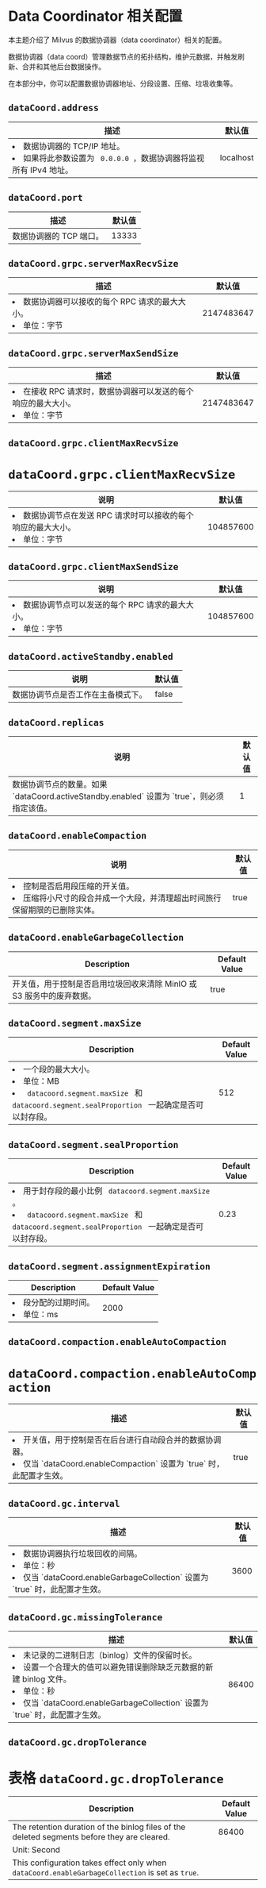 

# Data Coordinator 相关配置

本主题介绍了 Milvus 的数据协调器（data coordinator）相关的配置。

数据协调器（data coord）管理数据节点的拓扑结构，维护元数据，并触发刷新、合并和其他后台数据操作。

在本部分中，你可以配置数据协调器地址、分段设置、压缩、垃圾收集等。

## `dataCoord.address`

<table id="dataCoord.address">
  <thead>
    <tr>
      <th class="width80"> 描述 </th>
      <th class="width20"> 默认值 </th> 
    </tr>
  </thead>
  <tbody>
    <tr>
      <td>
        <li> 数据协调器的 TCP/IP 地址。</li>
        <li> 如果将此参数设置为 <code> 0.0.0.0 </code>，数据协调器将监视所有 IPv4 地址。</li>
      </td>
      <td> localhost </td>
    </tr>
  </tbody>
</table>

## `dataCoord.port`

<table id="dataCoord.port">
  <thead>
    <tr>
      <th class="width80"> 描述 </th>
      <th class="width20"> 默认值 </th> 
    </tr>
  </thead>
  <tbody>
    <tr>
      <td> 数据协调器的 TCP 端口。</td>
      <td> 13333 </td>
    </tr>
  </tbody>
</table>

## `dataCoord.grpc.serverMaxRecvSize`

<table id="dataCoord.grpc.serverMaxRecvSize">
  <thead>
    <tr>
      <th class="width80"> 描述 </th>
      <th class="width20"> 默认值 </th> 
    </tr>
  </thead>
  <tbody>
    <tr>
      <td>
        <li> 数据协调器可以接收的每个 RPC 请求的最大大小。</li>
        <li> 单位：字节 </li>
      </td>
      <td> 2147483647 </td>
    </tr>
  </tbody>
</table>

## `dataCoord.grpc.serverMaxSendSize`

<table id="dataCoord.grpc.serverMaxSendSize">
  <thead>
    <tr>
      <th class="width80"> 描述 </th>
      <th class="width20"> 默认值 </th> 
    </tr>
  </thead>
  <tbody>
    <tr>
      <td>
        <li> 在接收 RPC 请求时，数据协调器可以发送的每个响应的最大大小。</li>
        <li> 单位：字节 </li>
      </td>
      <td> 2147483647 </td>
    </tr>
  </tbody>
</table>


## `dataCoord.grpc.clientMaxRecvSize`



# `dataCoord.grpc.clientMaxRecvSize`

<table id="dataCoord.grpc.clientMaxRecvSize">
  <thead>
    <tr>
      <th class="width80"> 说明 </th>
      <th class="width20"> 默认值 </th> 
    </tr>
  </thead>
  <tbody>
    <tr>
      <td>
        <li> 数据协调节点在发送 RPC 请求时可以接收的每个响应的最大大小。</li>
        <li> 单位：字节 </li>
      </td>
      <td> 104857600 </td>
    </tr>
  </tbody>
</table>


## `dataCoord.grpc.clientMaxSendSize`

<table id="dataCoord.grpc.clientMaxSendSize">
  <thead>
    <tr>
      <th class="width80"> 说明 </th>
      <th class="width20"> 默认值 </th> 
    </tr>
  </thead>
  <tbody>
    <tr>
      <td>
        <li> 数据协调节点可以发送的每个 RPC 请求的最大大小。</li>
        <li> 单位：字节 </li>
      </td>
      <td> 104857600 </td>
    </tr>
  </tbody>
</table>

## `dataCoord.activeStandby.enabled`

<table id="rootCoord.dmlChannelNum">
  <thead>
    <tr>
      <th class="width80"> 说明 </th>
      <th class="width20"> 默认值 </th> 
    </tr>
  </thead>
  <tbody>
    <tr>
      <td>
        数据协调节点是否工作在主备模式下。
      </td>
      <td> false </td>
    </tr>
  </tbody>
</table>

## `dataCoord.replicas`

<table id="rootCoord.dmlChannelNum">
  <thead>
    <tr>
      <th class="width80"> 说明 </th>
      <th class="width20"> 默认值 </th> 
    </tr>
  </thead>
  <tbody>
    <tr>
      <td>
        数据协调节点的数量。如果 `dataCoord.activeStandby.enabled` 设置为 `true`，则必须指定该值。
      </td>
      <td> 1 </td>
    </tr>
  </tbody>
</table>

## `dataCoord.enableCompaction`

<table id="dataCoord.enableCompaction">
  <thead>
    <tr>
      <th class="width80"> 说明 </th>
      <th class="width20"> 默认值 </th> 
    </tr>
  </thead>
  <tbody>
    <tr>
      <td>
        <li> 控制是否启用段压缩的开关值。</li>
        <li> 压缩将小尺寸的段合并成一个大段，并清理超出时间旅行保留期限的已删除实体。</li>
      </td>
      <td> true </td>
    </tr>
  </tbody>
</table>


## `dataCoord.enableGarbageCollection`
 





<table id="dataCoord.enableGarbageCollection">
  <thead>
    <tr>
      <th class="width80"> Description </th>
      <th class="width20"> Default Value </th> 
    </tr>
  </thead>
  <tbody>
    <tr>
      <td>
        开关值，用于控制是否启用垃圾回收来清除 MinIO 或 S3 服务中的废弃数据。
      </td>
      <td> true </td>
    </tr>
  </tbody>
</table>

## `dataCoord.segment.maxSize`

<table id="dataCoord.segment.maxSize">
  <thead>
    <tr>
      <th class="width80"> Description </th>
      <th class="width20"> Default Value </th> 
    </tr>
  </thead>
  <tbody>
    <tr>
      <td>
        <li> 一个段的最大大小。</li>
        <li> 单位：MB </li>
        <li> <code> datacoord.segment.maxSize </code> 和 <code> datacoord.segment.sealProportion </code> 一起确定是否可以封存段。</li>
      </td>
      <td> 512 </td>
    </tr>
  </tbody>
</table>

## `dataCoord.segment.sealProportion`

<table id="dataCoord.segment.sealProportion">
  <thead>
    <tr>
      <th class="width80"> Description </th>
      <th class="width20"> Default Value </th> 
    </tr>
  </thead>
  <tbody>
    <tr>
      <td>
        <li> 用于封存段的最小比例 <code> datacoord.segment.maxSize </code>。</li>
        <li> <code> datacoord.segment.maxSize </code> 和 <code> datacoord.segment.sealProportion </code> 一起确定是否可以封存段。</li>
      </td>
      <td> 0.23 </td>
    </tr>
  </tbody>
</table>

## `dataCoord.segment.assignmentExpiration`

<table id="dataCoord.segment.assignmentExpiration">
  <thead>
    <tr>
      <th class="width80"> Description </th>
      <th class="width20"> Default Value </th> 
    </tr>
  </thead>
  <tbody>
    <tr>
      <td>
        <li> 段分配的过期时间。</li>
        <li> 单位：ms </li>
      </td>
      <td> 2000 </td>
    </tr>
  </tbody>
</table>

## `dataCoord.compaction.enableAutoCompaction`




# `dataCoord.compaction.enableAutoCompaction`

<table id="dataCoord.compaction.enableAutoCompaction">
  <thead>
    <tr>
      <th class="width80"> 描述 </th>
      <th class="width20"> 默认值 </th> 
    </tr>
  </thead>
  <tbody>
    <tr>
      <td>
        <li> 开关值，用于控制是否在后台进行自动段合并的数据协调器。</li>
        <li> 仅当 `dataCoord.enableCompaction` 设置为 `true` 时，此配置才生效。</li>
      </td>
      <td> true </td>
    </tr>
  </tbody>
</table>


## `dataCoord.gc.interval`

<table id="dataCoord.gc.interval">
  <thead>
    <tr>
      <th class="width80"> 描述 </th>
      <th class="width20"> 默认值 </th> 
    </tr>
  </thead>
  <tbody>
    <tr>
      <td>
        <li> 数据协调器执行垃圾回收的间隔。</li>
        <li> 单位：秒 </li>
        <li> 仅当 `dataCoord.enableGarbageCollection` 设置为 `true` 时，此配置才生效。</li>
      </td>
      <td> 3600 </td>
    </tr>
  </tbody>
</table>

## `dataCoord.gc.missingTolerance`

<table id="dataCoord.gc.missingTolerance">
  <thead>
    <tr>
      <th class="width80"> 描述 </th>
      <th class="width20"> 默认值 </th> 
    </tr>
  </thead>
  <tbody>
    <tr>
      <td>
        <li> 未记录的二进制日志（binlog）文件的保留时长。</li>
        <li> 设置一个合理大的值可以避免错误删除缺乏元数据的新建 binlog 文件。</li>
        <li> 单位：秒 </li>
        <li> 仅当 `dataCoord.enableGarbageCollection` 设置为 `true` 时，此配置才生效。</li>
      </td>
      <td> 86400 </td>
    </tr>
  </tbody>
</table>

## `dataCoord.gc.dropTolerance`
 



# 表格 `dataCoord.gc.dropTolerance`

| Description | Default Value |
| --- | --- |
| The retention duration of the binlog files of the deleted segments before they are cleared. | 86400 |
| Unit: Second |  |
| This configuration takes effect only when `dataCoord.enableGarbageCollection` is set as `true`. |  |


 